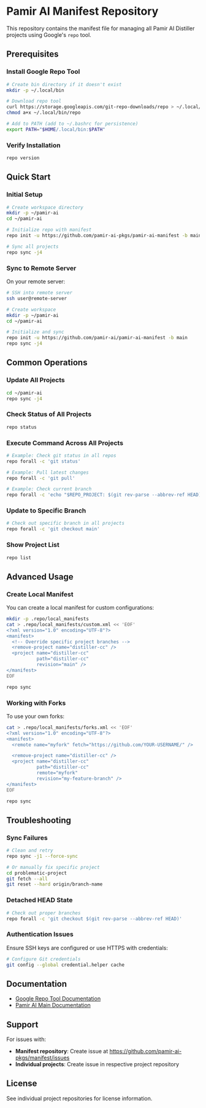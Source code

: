 # Pamir AI Manifest Repository

This repository contains the manifest file for managing all Pamir AI Distiller projects using Google's `repo` tool.

## Prerequisites

### Install Google Repo Tool

```bash
# Create bin directory if it doesn't exist
mkdir -p ~/.local/bin

# Download repo tool
curl https://storage.googleapis.com/git-repo-downloads/repo > ~/.local/bin/repo
chmod a+x ~/.local/bin/repo

# Add to PATH (add to ~/.bashrc for persistence)
export PATH="$HOME/.local/bin:$PATH"
```

### Verify Installation

```bash
repo version
```

## Quick Start

### Initial Setup

```bash
# Create workspace directory
mkdir -p ~/pamir-ai
cd ~/pamir-ai

# Initialize repo with manifest
repo init -u https://github.com/pamir-ai-pkgs/pamir-ai-manifest -b main

# Sync all projects
repo sync -j4
```

### Sync to Remote Server

On your remote server:

```bash
# SSH into remote server
ssh user@remote-server

# Create workspace
mkdir -p ~/pamir-ai
cd ~/pamir-ai

# Initialize and sync
repo init -u https://github.com/pamir-ai/pamir-ai-manifest -b main
repo sync -j4
```

## Common Operations

### Update All Projects

```bash
cd ~/pamir-ai
repo sync -j4
```

### Check Status of All Projects

```bash
repo status
```

### Execute Command Across All Projects

```bash
# Example: Check git status in all repos
repo forall -c 'git status'

# Example: Pull latest changes
repo forall -c 'git pull'

# Example: Check current branch
repo forall -c 'echo "$REPO_PROJECT: $(git rev-parse --abbrev-ref HEAD)"'
```

### Update to Specific Branch

```bash
# Check out specific branch in all projects
repo forall -c 'git checkout main'
```

### Show Project List

```bash
repo list
```

## Advanced Usage

### Create Local Manifest

You can create a local manifest for custom configurations:

```bash
mkdir -p .repo/local_manifests
cat > .repo/local_manifests/custom.xml << 'EOF'
<?xml version="1.0" encoding="UTF-8"?>
<manifest>
  <!-- Override specific project branches -->
  <remove-project name="distiller-cc" />
  <project name="distiller-cc"
           path="distiller-cc"
           revision="main" />
</manifest>
EOF

repo sync
```

### Working with Forks

To use your own forks:

```bash
cat > .repo/local_manifests/forks.xml << 'EOF'
<?xml version="1.0" encoding="UTF-8"?>
<manifest>
  <remote name="myfork" fetch="https://github.com/YOUR-USERNAME/" />

  <remove-project name="distiller-cc" />
  <project name="distiller-cc"
           path="distiller-cc"
           remote="myfork"
           revision="my-feature-branch" />
</manifest>
EOF

repo sync
```

## Troubleshooting

### Sync Failures

```bash
# Clean and retry
repo sync -j1 --force-sync

# Or manually fix specific project
cd problematic-project
git fetch --all
git reset --hard origin/branch-name
```

### Detached HEAD State

```bash
# Check out proper branches
repo forall -c 'git checkout $(git rev-parse --abbrev-ref HEAD)'
```

### Authentication Issues

Ensure SSH keys are configured or use HTTPS with credentials:

```bash
# Configure Git credentials
git config --global credential.helper cache
```

## Documentation

- [Google Repo Tool Documentation](https://gerrit.googlesource.com/git-repo/+/refs/heads/main/docs/)
- [Pamir AI Main Documentation](https://github.com/pamir-ai-pkgs)

## Support

For issues with:
- **Manifest repository**: Create issue at https://github.com/pamir-ai-pkgs/manifest/issues
- **Individual projects**: Create issue in respective project repository

## License

See individual project repositories for license information.
